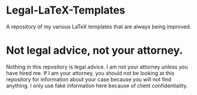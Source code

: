 # Legal-LaTeX-Templates
A repository of my various LaTeX templates that are always being improved. 

# Not legal advice, not your attorney.
Nothing in this repository is legal advice. I am not your attorney unless you have hired me. If I am your attorney, you should not be looking at this repository for information about your case because you will not find anything. I only use fake information here because of client confidentiality.
